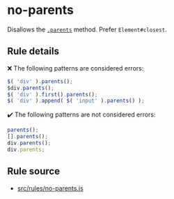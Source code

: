 # no-parents

Disallows the [`.parents`](https://api.jquery.com/parents/) method. Prefer `Element#closest`.

## Rule details

❌ The following patterns are considered errors:
```js
$( 'div' ).parents();
$div.parents();
$( 'div' ).first().parents();
$( 'div' ).append( $( 'input' ).parents() );
```

✔️ The following patterns are not considered errors:
```js
parents();
[].parents();
div.parents();
div.parents;
```

## Rule source

* [src/rules/no-parents.js](/src/rules/no-parents.js)
